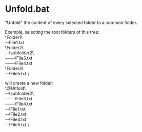 # Unfold.bat
"Unfold" the content of every selected folder to a common folder.

Exemple, selecting the root folders of this tree: \
\Folder1\\ \
--File1.txt \
\Folder2\\ \
--\subfolder2\\ \
-----\File3.txt \
-----\File4.txt \
\Folder3\\ \
--\File5.txt \

will create a new folder: \
\\@Unfold\\ \
--\subfolder2\\ \
-----\File3.txt \
-----\File4.txt \
--\File1.txt \
--\File2.txt \
--\File4.txt \
--\File5.txt \

